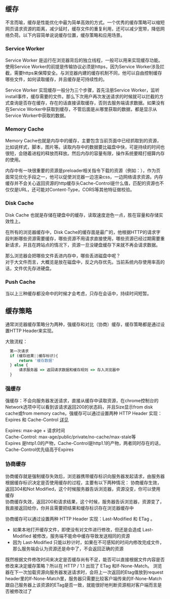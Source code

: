 ## 缓存
 不言而喻，缓存是性能优化中最为简单高效的方式。一个优秀的缓存策略可以缩短网页请求资源的距离，减少延时，缓存文件的重复利用，还可以减少宽带，降低网络负荷。以下内容简单说说缓存位置，缓存策略和应用场景。
### Service Worker
Service Worker 是运行在浏览器背后的独立线程，一般可以用来实现缓存功能。使用Service Worker的前提是传输协议必须是https，因为Service Worker涉及拦截，需要https来保障安全。与浏览器内建的缓存机制不同，他可以自由控制缓存哪些文件，如何读取缓存，并且缓存是可持续性的。<br>

Service Worker 实现缓存一般分为三个步骤，首先注册Service Worker，监听install事件，缓存需要的文件。那么下次用户再次发送请求的时候就可以拦截的方式查询是否存在缓存，存在的话直接读取缓存，否则去服务端请求数据。如果没有在Service Worker中获取到缓存，不管后面是从哪里获取的数据，都是显示从Service Worker中获取的数据。

### Memory Cache
Memory Cache也就是内存中的缓存，主要包含当前页面中已经抓取到的资源，比如说样式，脚本，图片等。读取内存中的数据要比磁盘中快，可是持续的时间也很短，会随着进程的释放而释放。然后内存的容量有限，操作系统要精打细算内存的使用。

内存中有一块很重要的资源是preloader相关指令下载的资源（例如：<link rel="preloader">），作为页面常见优化手段之一，他可以促使浏览器一边渲染css，一边网络请求资源。内存缓存并不会关心返回资源的http缓存头Cache-Control是什么值，匹配的资源也不仅仅是URL，还可能对Content-Type，CORS等其他特征做校验。

### Disk Cache
Disk Cache 也就是存储在硬盘中的缓存，读取速度逊色一点，胜在容量和存储实效性上。

在所有的浏览器缓存中，Disk Cache的缓存面是最广的，他根据HTTP的请求字段判断哪些资源需要缓存，哪些资源不用请求直接使用，哪些资源已经过期需要重新请求，并且在跨站点的情况下，资源一旦没硬盘缓存下来就不再会请求数据。

那么浏览器会把哪些文件丢进内存中，哪些丢进磁盘中呢？<br>对于大文件而言，大概览是放在磁盘中，反之内存优先。当前系统内存使用率高的话，文件优先存进硬盘。

### Push Cache

当以上三种缓存都没命中的时候才会考虑，只存在会话中，持续时间短暂。

## 缓存策略

通常浏览器缓存策略分为两种，强缓存和对比（协商）缓存，缓存策略都是通过设置HTTP Header来实现。

大致流程：

```js
  第一次请求
  if (缓存结果||缓存标识){
      return '缓存数据'
  } else {
      请求服务器 => 返回请求数据和缓存规则 => 存入浏览器中
  }
```
### 强缓存
强缓存：不会向服务器发送请求，直接从缓存中读取资源，在chrome控制台的Network选项中可以看到该请求返回200的状态码，并且Size显示from disk cache或from memory cache。强缓存可以通过设置两种 HTTP Header 实现：Expires 和 Cache-Control
[详见](https://www.jianshu.com/p/54cc04190252)

Expires: max-age + 请求时间 <br>
Cache-Control: max-age/public/private/no-cache/max-stale等 <br>
Expires 是http1.0的产物，Cache-Control是http1.1的产物，两者同时存在的话，Cache-Control优先级高于Expires

### 协商缓存
协商缓存就是强制缓存失效后，浏览器携带缓存标识向服务器发起请求，由服务器根据缓存标识决定是否使用缓存的过程，主要有以下两种情况：
协商缓存生效，返回304和Not Modified，这个时候服务器告诉浏览器，资源没变，你可以使用缓存<br>
协商缓存失效，返回200和请求结果，这个时候，服务器告诉浏览器，资源变了，我直接返回给你，你并且需要把结果和缓存标识存在浏览器缓存中

协商缓存可以通过设置两种 HTTP Header 实现：Last-Modified 和 ETag 。
- 如果本地打开缓存文件，即使没有对文件进行修改，但还是会造成 Last-Modified 被修改，服务端不能命中缓存导致发送相同的资源
- 因为 Last-Modified 只能以秒计时，如果在不可感知的时间内修改完成文件，那么服务端会认为资源还是命中了，不会返回正确的资源

既然根据文件修改时间来决定是否缓存尚有不足，能否可以直接根据文件内容是否修改来决定缓存策略？所以在 HTTP / 1.1 出现了 ETag 和If-None-Match。
浏览器在下一次加载资源向服务器发送请求时，会将上一次返回的Etag值放到request header里的If-None-Match里，服务器只需要比较客户端传来的If-None-Match跟自己服务器上该资源的ETag是否一致，就能很好地判断资源相对客户端而言是否被修改过了

